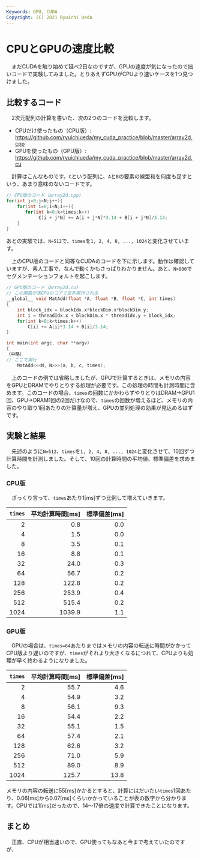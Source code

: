 ```yaml
---
Keywords: GPU, CUDA
Copyright: (C) 2021 Ryuichi Ueda
---
```


# CPUとGPUの速度比較

　まだCUDAを触り始めて延べ2日なのですが、GPUの速度が気になったので拙いコードで実験してみました。とりあえずGPUがCPUより速いケースを1つ見つけました。

## 比較するコード

　2次元配列の計算を書いた、次の2つのコードを比較します。

* CPUだけ使ったもの（CPU版）: https://github.com/ryuichiueda/my_cuda_practice/blob/master/array2d.cpp
* GPUを使ったもの（GPU版）: https://github.com/ryuichiueda/my_cuda_practice/blob/master/array2d.cu

　計算はこんなものです。`C`という配列に、`A`と`B`の要素の線型和を何度も足すという、あまり意味のないコードです。

```cpp
// CPU版のコード（array2d.cpp)
for(int j=0;j<N;j++){
    for(int i=0;i<N;i++){
       for(int k=0;k<times;k++)
            C[i + j*N] += A[i + j*N]*3.14 + B[i + j*N]/3.14;
    }
}   
```

あとの実験では、`N=512`で、`times`を`1, 2, 4, 8, ..., 1024`と変化させています。

　上のCPU版のコードと同等なCUDAのコードを下に示します。動作は確認していますが、素人工事で、なんで動くかもさっぱりわかりません。あと、`N>800`でセグメンテーションフォルトを起こします。

```cpp
// GPU版のコード（array2d.cu)
// この関数が各GPUのコアで並列実行される
__global__ void MatAdd(float *A, float *B, float *C, int times)
{
    int block_idx = blockIdx.x*blockDim.x*blockDim.y;
    int i = threadIdx.x + blockDim.x * threadIdx.y + block_idx;
    for(int k=0;k<times;k++)
        C[i] += A[i]*3.14 + B[i]/3.14;
}

int main(int argc, char **argv)
{
（中略）
// ここで実行
    MatAdd<<<N, N>>>(a, b, c, times);
```

　上のコードの例では省略しましたが、GPUで計算するときは、メモリの内容をGPUとDRAMでやりとりする処理が必要です。この処理の時間も計測時間に含めます。このコードの場合、`times`の回数にかかわらずやりとりはDRAM->GPU1回、GPU->DRAM1回の2回だけなので、`times`の回数が増えるほど、メモリの内容のやり取り1回あたりの計算量が増え、GPUの並列処理の効果が見込めるはずです。

## 実験と結果

　先述のように`N=512`、`times`を`1, 2, 4, 8, ..., 1024`と変化させて、10回ずつ計算時間を計測しました。そして、10回の計算時間の平均値、標準偏差を求めました。

### CPU版

　ざっくり言って、`times`あたり1[ms]ずつ比例して増えていきます。

| `times` | 平均計算時間[ms] | 標準偏差[ms] |
|---:|--------:|-----:|
| 2 | 0.8 | 0.0 |
| 4 | 1.5 | 0.0 |
| 8 | 3.5 | 0.1 |
| 16 | 8.8 | 0.1 |
| 32 | 24.0 | 0.3 |
| 64 | 56.7 | 0.2 |
| 128 | 122.8 | 0.2 |
| 256 | 253.9 | 0.4 |
| 512 | 515.4 | 0.2 |
| 1024 | 1039.9 | 1.1 |

### GPU版

　GPUの場合は、`times=64`あたりまではメモリの内容の転送に時間がかかってCPU版より遅いのですが、`times`がそれより大きくなるにつれて、CPUよりも処理が早く終わるようになりました。


| `times` | 平均計算時間[ms] | 標準偏差[ms] |
|---:|--------:|-----:|
| 2 | 55.7 | 4.6 |
| 4 | 54.9 | 3.2 |
| 8 | 56.1 | 9.3 |
| 16 | 54.4 | 2.2 |
| 32 | 55.1 | 1.5 |
| 64 | 57.4 | 2.1 |
| 128 | 62.6 | 3.2 |
| 256 | 71.0 | 5.9 |
| 512 | 89.0 | 8.9 |
| 1024 | 125.7 | 13.8 |


メモリの内容の転送に55[ms]かかるとすると、計算にはだいたい`times`1回あたり、0.06[ms]から0.07[ms]くらいかかっていることが表の数字から分かります。CPUでは1[ms]だったので、14〜17倍の速度で計算できたことになります。


## まとめ


　正直、CPUが相当速いので、GPU使ってもなあと今まで考えていたのですが、
